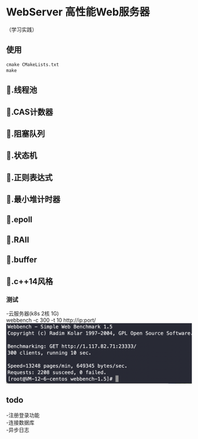 # WebServer 高性能Web服务器


（学习实践）
## 使用
```shell
cmake CMakeLists.txt
make
```

## 🌟.线程池<br>
## 🌟.CAS计数器<br>
## 🌟.阻塞队列<br>
## 🌟.状态机<br>
## 🌟.正则表达式<br>
## 🌟.最小堆计时器<br>
## 🌟.epoll<br>
## 🌟.RAII<br>
## 🌟.buffer<br>
## 🌟.c++14风格<br>

### 测试<br>
-云服务器(k8s 2核 1G)<br>
webbench -c 300 -t 10 http://ip:port/<br>
![Image text](https://github.com/7lon7/WebServer/blob/main/RM/xn.png)

## todo
  -注册登录功能<br>
  -连接数据库<br>
  -异步日志<br>
